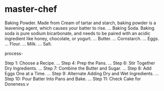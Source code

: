 # master-chef

Baking Powder. Made from Cream of tartar and starch, baking powder is a leavening agent, which causes your batter to rise. ...
Baking Soda. Baking soda is pure sodium bicarbonate, and needs to be paired with an acidic ingredient like honey, chocolate, or yogurt. ...
Butter. ...
Cornstarch. ...
Eggs. ...
Flour. ...
Milk. ...
Salt.



process-

Step 1: Choose a Recipe. ...
Step 4: Prep the Pans. ...
Step 6: Stir Together Dry Ingredients. ...
Step 7: Combine the Butter and Sugar. ...
Step 8: Add Eggs One at a Time. ...
Step 9: Alternate Adding Dry and Wet Ingredients. ...
Step 10: Pour Batter Into Pans and Bake. ...
Step 11: Check Cake for Doneness.v